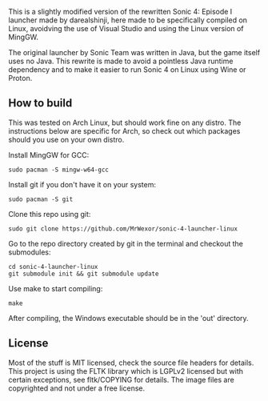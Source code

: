 This is a slightly modified version of the rewritten Sonic 4: Episode I
launcher made by darealshinji, here made to be specifically compiled
on Linux, avoidving the use of Visual Studio and using the Linux version
of MingGW.

The original launcher by Sonic Team was written in Java, but the game itself uses no Java.
This rewrite is made to avoid a pointless Java runtime dependency and to make it easier
to run Sonic 4 on Linux using Wine or Proton.

How to build
------------
This was tested on Arch Linux, but should work fine on any distro. The instructions below are
specific for Arch, so check out which packages should you use on your own distro.

Install MingGW for GCC:
```
sudo pacman -S mingw-w64-gcc
```

Install git if you don't have it on your system:
```
sudo pacman -S git
```

Clone this repo using git:
```
sudo git clone https://github.com/MrWexor/sonic-4-launcher-linux
```

Go to the repo directory created by git in the terminal and checkout the submodules:
```
cd sonic-4-launcher-linux
git submodule init && git submodule update
```

Use make to start compiling:
```
make
```

After compiling, the Windows executable should be in the 'out' directory.

License
-------
Most of the stuff is MIT licensed, check the source file headers for details.
This project is using the FLTK library which is LGPLv2 licensed but with certain exceptions,
see fltk/COPYING for details. The image files are copyrighted and not under a free license.
